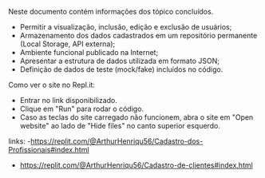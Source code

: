 Neste documento contém informações dos tópico concluídos.

- Permitir a visualização, inclusão, edição e exclusão de usuários;
- Armazenamento dos dados cadastrados em um repositório permanente (Local Storage, API externa);
- Ambiente funcional publicado na Internet;
- Apresentar a estrutura de dados utilizada em formato JSON;
- Definição de dados de teste (mock/fake) incluídos no código.


Como ver o site no Repl.it:
- Entrar no link disponibilizado.
- Clique em "Run" para rodar o código.
- Caso as teclas do site carregado não funcionem, abra o site em "Open website" ao lado de "Hide files" no canto superior esquerdo.

links:
-https://replit.com/@ArthurHenriqu56/Cadastro-dos-Profissionais#index.html

- https://replit.com/@ArthurHenriqu56/Cadastro-de-clientes#index.html
